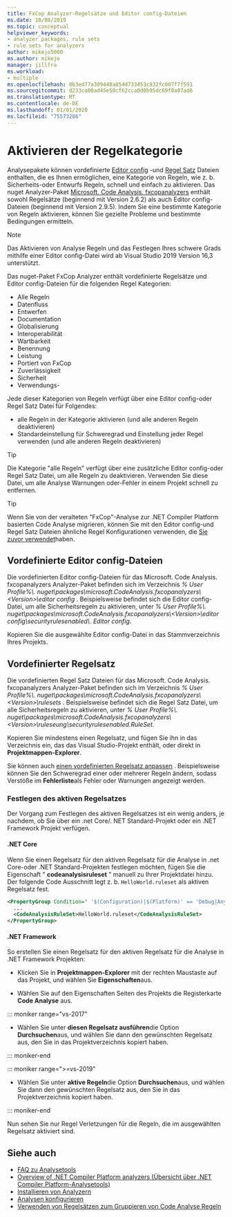 ```yaml
---
title: FxCop Analyzer-Regelsätze und Editor config-Dateien
ms.date: 10/08/2019
ms.topic: conceptual
helpviewer_keywords:
- analyzer packages, rule sets
- rule sets for analyzers
author: mikejo5000
ms.author: mikejo
manager: jillfra
ms.workload:
- multiple
ms.openlocfilehash: 0b3ed77a309448a854d733453c932fc007f7f591
ms.sourcegitcommit: d233ca00ad45e50cf62cca0d0b95dc69f0a87ad6
ms.translationtype: MT
ms.contentlocale: de-DE
ms.lasthandoff: 01/01/2020
ms.locfileid: "75573286"
---
```

# <a name="enable-a-category-of-rules"></a>Aktivieren der Regelkategorie

Analysepakete können vordefinierte [Editor config](use-roslyn-analyzers.md#rule-severity) -und [Regel Satz](using-rule-sets-to-group-code-analysis-rules.md) Dateien enthalten, die es Ihnen ermöglichen, eine Kategorie von Regeln, wie z. b. Sicherheits-oder Entwurfs Regeln, schnell und einfach zu aktivieren. Das nuget Analyzer-Paket [Microsoft. Code Analysis. fxcopanalyzers](https://www.nuget.org/packages/Microsoft.CodeAnalysis.FxCopAnalyzers/) enthält sowohl Regelsätze (beginnend mit Version 2.6.2) als auch Editor config-Dateien (beginnend mit Version 2.9.5). Indem Sie eine bestimmte Kategorie von Regeln aktivieren, können Sie gezielte Probleme und bestimmte Bedingungen ermitteln.

> [!NOTE]
> Das Aktivieren von Analyse Regeln und das Festlegen Ihres schwere Grads mithilfe einer Editor config-Datei wird ab Visual Studio 2019 Version 16,3 unterstützt.

Das nuget-Paket FxCop Analyzer enthält vordefinierte Regelsätze und Editor config-Dateien für die folgenden Regel Kategorien:

- Alle Regeln
- Datenfluss
- Entwerfen
- Documentation
- Globalisierung
- Interoperabilität
- Wartbarkeit
- Benennung
- Leistung
- Portiert von FxCop
- Zuverlässigkeit
- Sicherheit
- Verwendungs-

Jede dieser Kategorien von Regeln verfügt über eine Editor config-oder Regel Satz Datei für Folgendes:

- alle Regeln in der Kategorie aktivieren (und alle anderen Regeln deaktivieren)
- Standardeinstellung für Schweregrad und Einstellung jeder Regel verwenden (und alle anderen Regeln deaktivieren)

> [!TIP]
> Die Kategorie "alle Regeln" verfügt über eine zusätzliche Editor config-oder Regel Satz Datei, um alle Regeln zu deaktivieren. Verwenden Sie diese Datei, um alle Analyse Warnungen oder-Fehler in einem Projekt schnell zu entfernen.

> [!TIP]
> Wenn Sie von der veralteten "FxCop"-Analyse zur .NET Compiler Platform basierten Code Analyse migrieren, können Sie mit den Editor config-und Regel Satz Dateien ähnliche Regel Konfigurationen verwenden, die [Sie zuvor verwendet](rule-set-reference.md)haben.

## <a name="predefined-editorconfig-files"></a>Vordefinierte Editor config-Dateien

Die vordefinierten Editor config-Dateien für das Microsoft. Code Analysis. fxcopanalyzers Analyzer-Paket befinden sich im Verzeichnis *% User Profile%\\. nuget\packages\microsoft.CodeAnalysis.fxcopanalyzers\\\<Version\>\editor config* . Beispielsweise befindet sich die Editor config-Datei, um alle Sicherheitsregeln zu aktivieren, unter *% User Profile%\\. nuget\packages\microsoft.CodeAnalysis.fxcopanalyzers\\\<Version\>\editor config\securityrulesenabled\\. Editor config*.

Kopieren Sie die ausgewählte Editor config-Datei in das Stammverzeichnis Ihres Projekts.

## <a name="predefined-rule-sets"></a>Vordefinierter Regelsatz

Die vordefinierten Regel Satz Dateien für das Microsoft. Code Analysis. fxcopanalyzers Analyzer-Paket befinden sich im Verzeichnis *% User Profile%\\. nuget\packages\microsoft.CodeAnalysis.fxcopanalyzers\\\<Version\>\rulesets* . Beispielsweise befindet sich die Regel Satz Datei, um alle Sicherheitsregeln zu aktivieren, unter *% User Profile%\\. nuget\packages\microsoft.CodeAnalysis.fxcopanalyzers\\\<Version\>\ruleseung\securityrulesenabled.RuleSet*.

Kopieren Sie mindestens einen Regelsatz, und fügen Sie ihn in das Verzeichnis ein, das das Visual Studio-Projekt enthält, oder direkt in **Projektmappen-Explorer**.

Sie können auch [einen vordefinierten Regelsatz anpassen](how-to-create-a-custom-rule-set.md) . Beispielsweise können Sie den Schweregrad einer oder mehrerer Regeln ändern, sodass Verstöße im **Fehlerliste**als Fehler oder Warnungen angezeigt werden.

### <a name="set-the-active-rule-set"></a>Festlegen des aktiven Regelsatzes

Der Vorgang zum Festlegen des aktiven Regelsatzes ist ein wenig anders, je nachdem, ob Sie über ein .net Core/. NET Standard-Projekt oder ein .NET Framework Projekt verfügen.

#### <a name="net-core"></a>.NET Core

Wenn Sie einen Regelsatz für den aktiven Regelsatz für die Analyse in .net Core-oder .NET Standard-Projekten festlegen möchten, fügen Sie die Eigenschaft " **codeanalysisruleset** " manuell zu Ihrer Projektdatei hinzu. Der folgende Code Ausschnitt legt z. b. `HelloWorld.ruleset` als aktiven Regelsatz fest.

```xml
<PropertyGroup Condition=" '$(Configuration)|$(Platform)' == 'Debug|AnyCPU' ">
  ...
  <CodeAnalysisRuleSet>HelloWorld.ruleset</CodeAnalysisRuleSet>
</PropertyGroup>
```

#### <a name="net-framework"></a>.NET Framework

So erstellen Sie einen Regelsatz für den aktiven Regelsatz für die Analyse in .NET Framework Projekten:

- Klicken Sie in **Projektmappen-Explorer** mit der rechten Maustaste auf das Projekt, und wählen Sie **Eigenschaften**aus.

- Wählen Sie auf den Eigenschaften Seiten des Projekts die Registerkarte **Code Analyse** aus.

::: moniker range="vs-2017"

- Wählen Sie unter **diesen Regelsatz ausführen**die Option **Durchsuchen**aus, und wählen Sie dann den gewünschten Regelsatz aus, den Sie in das Projektverzeichnis kopiert haben.

::: moniker-end

::: moniker range=">=vs-2019"

- Wählen Sie unter **aktive Regeln**die Option **Durchsuchen**aus, und wählen Sie dann den gewünschten Regelsatz aus, den Sie in das Projektverzeichnis kopiert haben.

::: moniker-end

   Nun sehen Sie nur Regel Verletzungen für die Regeln, die im ausgewählten Regelsatz aktiviert sind.

## <a name="see-also"></a>Siehe auch

- [FAQ zu Analysetools](analyzers-faq.md)
- [Overview of .NET Compiler Platform analyzers (Übersicht über .NET Compiler Platform-Analysetools)](roslyn-analyzers-overview.md)
- [Installieren von Analyzern](install-roslyn-analyzers.md)
- [Analysen konfigurieren](use-roslyn-analyzers.md)
- [Verwenden von Regelsätzen zum Gruppieren von Code Analyse Regeln](using-rule-sets-to-group-code-analysis-rules.md)
